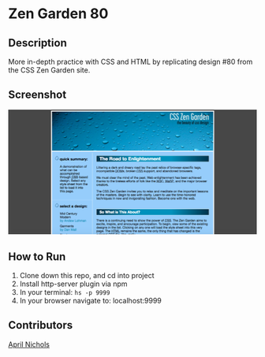 # Zen Garden 80

## Description
More in-depth practice with CSS and HTML by replicating design #80 from the CSS Zen Garden site.

## Screenshot
![Webpage](https://raw.githubusercontent.com/aprilrochelle/Zen-Garden-80/master/screenshot/zen-screen.png)

## How to Run
1. Clone down this repo, and cd into project
1. Install http-server plugin via npm
1. In your terminal: ```hs -p 9999```
1. In your browser navigate to: localhost:9999

## Contributors
[April Nichols](https://github.com/aprilrochelle)